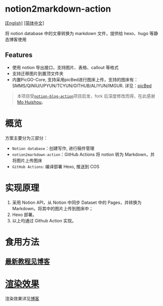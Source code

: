 # notion2markdown-action
[[English]](./readme.md) [[简体中文]](./readme_cn.md)

将 notion database 中的文章转换为 markdown 文件，提供给 hexo、hugo 等静态博客使用

## Features
- 使用 notion 导出接口，支持图片、表格、callout 等格式
- 支持迁移图片到置顶文件夹
- 内置PicGO-Core, 支持采用picBed进行图床上传，支持的图床有：SMMS/QINIU/UPYUN/TCYUN/GITHUB/ALIYUN/IMGUR. 详见：[picBed](https://picgo.github.io/PicGo-Core-Doc/zh/guide/config.html#picbed)

> 本项目受[`notion-blog-action`](https://github.com/mohuishou/notion-blog-actions)项目启发，fork 后深度修改而得，在此感谢[Mo Huishou](https://github.com/mohuishou)。

# 概览

方案主要分为三部分：

- `Notion database`：创建写作, 进行稿件管理
- `notion2markdown-action`：GitHub Actions 将 notion 转为 Markdown，并将图片上传图床
- `GitHub Actions`: 编译部署 Hexo, 推送到 COS

# 实现原理

1. 采用 Notion API，从 Notion 中同步 Dataset 中的 Pages，并转换为 Markdown，将其中的图片上传到图床中；
2. Hexo 部署。
3. 以上均通过 Github Action 实现。

# 食用方法

## [最新教程见博客](https://blog.cuger.cn/p/634642fd/) 


# [渲染效果](https://blog.cuger.cn/p/634642fd/#%E6%B8%B2%E6%9F%93%E6%95%88%E6%9E%9C)
渲染效果详见[博客](https://blog.cuger.cn/p/634642fd/#%E6%B8%B2%E6%9F%93%E6%95%88%E6%9E%9C)
